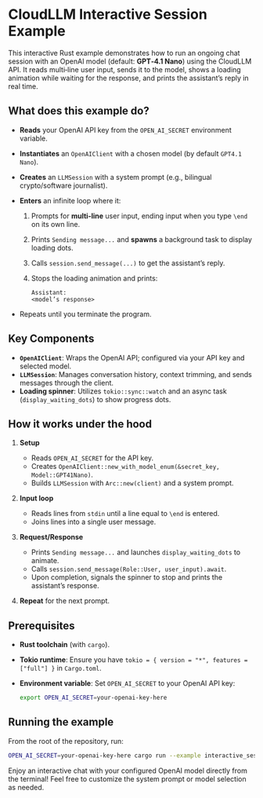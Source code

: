 # CloudLLM Interactive Session Example

This interactive Rust example demonstrates how to run an ongoing chat session with an OpenAI model (default: **GPT‑4.1 Nano**) using the CloudLLM API. It reads multi‑line user input, sends it to the model, shows a loading animation while waiting for the response, and prints the assistant’s reply in real time.

## What does this example do?

* **Reads** your OpenAI API key from the `OPEN_AI_SECRET` environment variable.
* **Instantiates** an `OpenAIClient` with a chosen model (by default `GPT4.1 Nano`).
* **Creates** an `LLMSession` with a system prompt (e.g., bilingual crypto/software journalist).
* **Enters** an infinite loop where it:

    1. Prompts for **multi‑line** user input, ending input when you type `\end` on its own line.
    2. Prints `Sending message...` and **spawns** a background task to display loading dots.
    3. Calls `session.send_message(...)` to get the assistant’s reply.
    4. Stops the loading animation and prints:

       ```
       Assistant:
       <model’s response>
       ```
* Repeats until you terminate the program.

## Key Components

* **`OpenAIClient`**: Wraps the OpenAI API; configured via your API key and selected model.
* **`LLMSession`**: Manages conversation history, context trimming, and sends messages through the client.
* **Loading spinner**: Utilizes `tokio::sync::watch` and an async task (`display_waiting_dots`) to show progress dots.

## How it works under the hood

1. **Setup**

    * Reads `OPEN_AI_SECRET` for the API key.
    * Creates `OpenAIClient::new_with_model_enum(&secret_key, Model::GPT41Nano)`.
    * Builds `LLMSession` with `Arc::new(client)` and a system prompt.
2. **Input loop**

    * Reads lines from `stdin` until a line equal to `\end` is entered.
    * Joins lines into a single user message.
3. **Request/Response**

    * Prints `Sending message...` and launches `display_waiting_dots` to animate.
    * Calls `session.send_message(Role::User, user_input).await`.
    * Upon completion, signals the spinner to stop and prints the assistant’s response.
4. **Repeat** for the next prompt.

## Prerequisites

* **Rust toolchain** (with `cargo`).
* **Tokio runtime**: Ensure you have `tokio = { version = "*", features = ["full"] }` in `Cargo.toml`.
* **Environment variable**: Set `OPEN_AI_SECRET` to your OpenAI API key:

  ```bash
  export OPEN_AI_SECRET=your-openai-key-here
  ```

## Running the example

From the root of the repository, run:

```bash
OPEN_AI_SECRET=your-openai-key-here cargo run --example interactive_session
```

Enjoy an interactive chat with your configured OpenAI model directly from the terminal! Feel free to customize the system prompt or model selection as needed.
